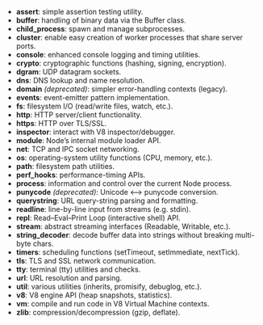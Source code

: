 - **assert**: simple assertion testing utility.  
- **buffer**: handling of binary data via the Buffer class.  
- **child_process**: spawn and manage subprocesses.  
- **cluster**: enable easy creation of worker processes that share server ports.  
- **console**: enhanced console logging and timing utilities.  
- **crypto**: cryptographic functions (hashing, signing, encryption).  
- **dgram**: UDP datagram sockets.  
- **dns**: DNS lookup and name resolution.  
- **domain** _(deprecated)_: simpler error-handling contexts (legacy).  
- **events**: event-emitter pattern implementation.  
- **fs**: filesystem I/O (read/write files, watch, etc.).  
- **http**: HTTP server/client functionality.  
- **https**: HTTP over TLS/SSL.  
- **inspector**: interact with V8 inspector/debugger.  
- **module**: Node’s internal module loader API.  
- **net**: TCP and IPC socket networking.  
- **os**: operating-system utility functions (CPU, memory, etc.).  
- **path**: filesystem path utilities.  
- **perf_hooks**: performance-timing APIs.  
- **process**: information and control over the current Node process.  
- **punycode** _(deprecated)_: Unicode <–> punycode conversion.  
- **querystring**: URL query-string parsing and formatting.  
- **readline**: line-by-line input from streams (e.g. stdin).  
- **repl**: Read–Eval–Print Loop (interactive shell) API.  
- **stream**: abstract streaming interfaces (Readable, Writable, etc.).  
- **string_decoder**: decode buffer data into strings without breaking multi-byte chars.  
- **timers**: scheduling functions (setTimeout, setImmediate, nextTick).  
- **tls**: TLS and SSL network communication.  
- **tty**: terminal (tty) utilities and checks.  
- **url**: URL resolution and parsing.  
- **util**: various utilities (inherits, promisify, debuglog, etc.).  
- **v8**: V8 engine API (heap snapshots, statistics).  
- **vm**: compile and run code in V8 Virtual Machine contexts.  
- **zlib**: compression/decompression (gzip, deflate).